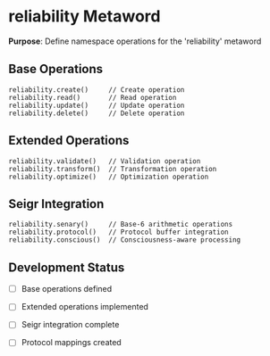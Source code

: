 # reliability Metaword

**Purpose**: Define namespace operations for the 'reliability' metaword

## Base Operations

```hyphos
reliability.create()     // Create operation
reliability.read()       // Read operation  
reliability.update()     // Update operation
reliability.delete()     // Delete operation
```

## Extended Operations

```hyphos
reliability.validate()   // Validation operation
reliability.transform()  // Transformation operation
reliability.optimize()   // Optimization operation
```

## Seigr Integration

```hyphos
reliability.senary()     // Base-6 arithmetic operations
reliability.protocol()   // Protocol buffer integration
reliability.conscious()  // Consciousness-aware processing
```

## Development Status

- [ ] Base operations defined
- [ ] Extended operations implemented  
- [ ] Seigr integration complete
- [ ] Protocol mappings created

